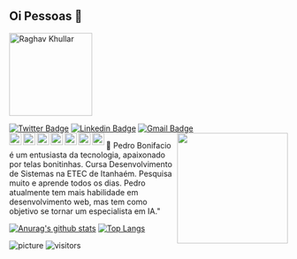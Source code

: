 ## Oi Pessoas 👋
<img src="https://github.com/raghavk16/raghavk16/blob/master/octo.gif" alt="Raghav Khullar" width="150" height="150" />

[![Twitter Badge](https://img.shields.io/badge/-@PedrBoni-1ca0f1?style=flat-square&labelColor=1ca0f1&logo=twitter&logoColor=white&link=https://twitter.com/PedrBoni)](https://twitter.com/PedrBoni) [![Linkedin Badge](https://img.shields.io/badge/-pedroboni-blue?style=flat-square&logo=Linkedin&logoColor=white&link=https://www.linkedin.com/in/pedroboni)](https://www.linkedin.com/in/pedroboni/) 
[![Gmail Badge](https://img.shields.io/badge/-pedroboni.dev@gmail.com-c14438?style=flat-square&logo=Gmail&logoColor=white&link=mailto:pedroboni.dev@gmail.com)](mailto:pedroboni.dev@gmail.com)  
<img align='right' src='https://user-images.githubusercontent.com/5713670/87202985-820dcb80-c2b6-11ea-9f56-7ec461c497c3.gif' width='200"'>
<a href="https://twitter.com/iampavangandhi">
  <img align="left" alt="Pavan's Twitter" width="22px" src="https://cdn.jsdelivr.net/npm/simple-icons@v3/icons/twitter.svg" />
</a>
<a href="https://linkedin.com/in/iampavangandhi">
  <img align="left" alt="Pavan's Linkdein" width="22px" src="https://cdn.jsdelivr.net/npm/simple-icons@v3/icons/linkedin.svg" />
</a>
<a href="https://github.com/iampavangandhi">
  <img align="left" alt="Pavan's Github" width="22px" src="https://cdn.jsdelivr.net/npm/simple-icons@v3/icons/github.svg" />
</a>
<a href="https://t.me/iampavangandhi">
  <img align="left" alt="Pavan's Telegram" width="22px" src="https://cdn.jsdelivr.net/npm/simple-icons@v3/icons/telegram.svg" />
</a>
<a href="https://instagram.com/iampavangandhi/">
  <img align="left" alt="Pavan's Instagram" width="22px" src="https://cdn.jsdelivr.net/npm/simple-icons@v3/icons/instagram.svg" />
</a>
<a href="https://www.facebook.com/iampavangandhi/">
  <img align="left" alt="Pavan's Facebook" width="22px" src="https://cdn.jsdelivr.net/npm/simple-icons@v3/icons/facebook.svg" />
</a>
<a href="https://www.hackerrank.com/iampavangandhi/">
  <img align="left" alt="Pavan's Hackerrank" width="22px" src="https://cdn.jsdelivr.net/npm/simple-icons@v3/icons/hackerrank.svg" />
</a>

 💬 Pedro Bonifacio é um entusiasta da tecnologia, apaixonado por telas bonitinhas. Cursa Desenvolvimento de Sistemas na ETEC de Itanhaém. Pesquisa muito e aprende todos os dias. Pedro atualmente tem mais habilidade em desenvolvimento web, mas tem como objetivo se tornar um especialista em IA."

[![Anurag's github stats](https://github-readme-stats.vercel.app/api?username=pedroboni)](https://github.com/anuraghazra/github-readme-stats)
[![Top Langs](https://github-readme-stats.vercel.app/api/top-langs/?username=pedroboni)](https://github.com/anuraghazra/github-readme-stats)


![picture](https://raw.githubusercontent.com/saadeghi/saadeghi/master/dino.gif)
 ![visitors](https://visitor-badge.laobi.icu/badge?page_id=pedroboni.pedroboni)
